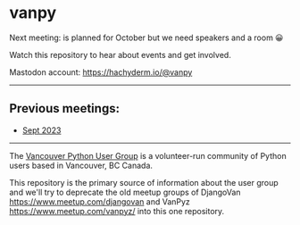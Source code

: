 # vanpy

Next meeting: is planned for October but we need speakers and a room 😀

Watch this repository to hear about events and get involved.

Mastodon account: https://hachyderm.io/@vanpy

---

## Previous meetings:

* [Sept 2023](https://github.com/vancouver/vanpy/issues/3)

---

The [Vancouver Python User Group](http://www.meetup.com/vanpyz/) is a
volunteer-run community of Python users based in Vancouver, BC Canada.

This repository is the primary source of information about the user group and we'll try to deprecate the old meetup groups of DjangoVan https://www.meetup.com/djangovan and VanPyz https://www.meetup.com/vanpyz/ into this one repository.
